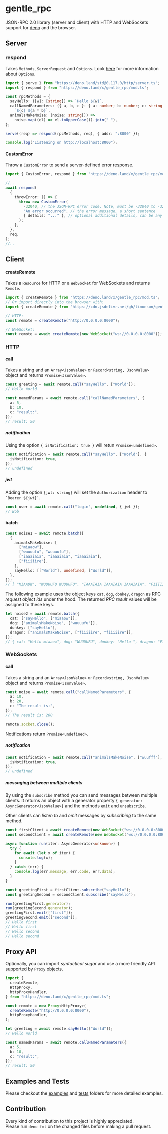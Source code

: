 # gentle_rpc

JSON-RPC 2.0 library (server and client) with HTTP and WebSockets support for
[deno](https://github.com/denoland/deno) and the browser.

## Server

### respond

Takes `Methods`, `ServerRequest` and `Options`. Look
[here](https://github.com/timonson/gentle_rpc/blob/master/server/response.ts)
for more information about `Options`.

```typescript
import { serve } from "https://deno.land/std@0.117.0/http/server.ts";
import { respond } from "https://deno.land/x/gentle_rpc/mod.ts";

const rpcMethods = {
  sayHello: ([w]: [string]) => `Hello ${w}`,
  callNamedParameters: ({ a, b, c }: { a: number; b: number; c: string }) =>
    `${c} ${a * b}`,
  animalsMakeNoise: (noise: string[]) =>
    noise.map((el) => el.toUpperCase()).join(" "),
};

serve((req) => respond(rpcMethods, req), { addr: ":8000" });

console.log("Listening on http://localhost:8000");
```

#### CustomError

Throw a `CustomError` to send a server-defined error response.

```typescript
import { CustomError, respond } from "https://deno.land/x/gentle_rpc/mod.ts";

//..
await respond(
  {
    throwError: () => {
      throw new CustomError(
        -32040, // the JSON-RPC error code. Note, must be -32040 to -32099
        "An error occurred", // the error message, a short sentence
        { details: "..." }, // optional additional details, can be any `JsonValue`
      );
    },
  },
  req,
);
//..
```

## Client

#### createRemote

Takes a `Resource` for HTTP or a `WebSocket` for WebSockets and returns
`Remote`.

```typescript
import { createRemote } from "https://deno.land/x/gentle_rpc/mod.ts";
// Or import directly into the browser with:
import { createRemote } from "https://cdn.jsdelivr.net/gh/timonson/gentle_rpc@v3.1/client/dist/remote.js";

// HTTP:
const remote = createRemote("http://0.0.0.0:8000");

// WebSocket:
const remote = await createRemote(new WebSocket("ws://0.0.0.0:8000"));
```

### HTTP

#### call

Takes a string and an `Array<JsonValue>` or `Record<string, JsonValue>` object
and returns `Promise<JsonValue>`.

```typescript
const greeting = await remote.call("sayHello", ["World"]);
// Hello World

const namedParams = await remote.call("callNamedParameters", {
  a: 5,
  b: 10,
  c: "result:",
});
// result: 50
```

##### notification

Using the option `{ isNotification: true }` will retun `Promise<undefined>`.

```typescript
const notification = await remote.call("sayHello", ["World"], {
  isNotification: true,
});
// undefined
```

##### jwt

Adding the option `{jwt: string}` will set the `Authorization` header to
`` `Bearer ${jwt}` ``.

```typescript
const user = await remote.call("login", undefined, { jwt });
// Bob
```

#### batch

```typescript
const noise1 = await remote.batch([
  {
    animalsMakeNoise: [
      ["miaaow"],
      ["wuuuufu", "wuuuufu"],
      ["iaaaiaia", "iaaaiaia", "iaaaiaia"],
      ["fiiiiire"],
    ],
    sayHello: [["World"], undefined, ["World"]],
  },
]);
// [ "MIAAOW", "WUUUUFU WUUUUFU", "IAAAIAIA IAAAIAIA IAAAIAIA", "FIIIIIRE", "Hello World", "Hello ", "Hello World" ]
```

The following example uses the object keys `cat`, `dog`, `donkey`, `dragon` as
RPC _request object ids_ under the hood. The returned _RPC result_ values will
be assigned to these keys.

```typescript
let noise2 = await remote.batch({
  cat: ["sayHello", ["miaaow"]],
  dog: ["animalsMakeNoise", ["wuuuufu"]],
  donkey: ["sayHello"],
  dragon: ["animalsMakeNoise", ["fiiiiire", "fiiiiire"]],
});
// { cat: "Hello miaaow", dog: "WUUUUFU", donkey: "Hello ", dragon: "FIIIIIRE FIIIIIRE" }
```

### WebSockets

#### call

Takes a string and an `Array<JsonValue>` or `Record<string, JsonValue>` object
and returns `Promise<JsonValue>`.

```typescript
const noise = await remote.call("callNamedParameters", {
  a: 10,
  b: 20,
  c: "The result is:",
});
// The result is: 200

remote.socket.close();
```

Notifications return `Promise<undefined>`.

##### notification

```typescript
const notification = await remote.call("animalsMakeNoise", ["wuufff"], {
  isNotification: true,
});
// undefined
```

##### messaging between multiple clients

By using the `subscribe` method you can send messages between multiple clients.
It returns an object with a generator property
`{ generator: AsyncGenerator<JsonValue>}` and the methods `emit` and
`unsubscribe`.

Other clients can _listen to_ and _emit_ messages by _subscribing_ to the same
method.

```typescript
const firstClient = await createRemote(new WebSocket("ws://0.0.0.0:8000"));
const secondClient = await createRemote(new WebSocket("ws://0.0.0.0:8000"));

async function run(iter: AsyncGenerator<unknown>) {
  try {
    for await (let x of iter) {
      console.log(x);
    }
  } catch (err) {
    console.log(err.message, err.code, err.data);
  }
}

const greetingFirst = firstClient.subscribe("sayHello");
const greetingSecond = secondClient.subscribe("sayHello");

run(greetingFirst.generator);
run(greetingSecond.generator);
greetingFirst.emit(["first"]);
greetingSecond.emit(["second"]);
// Hello first
// Hello first
// Hello second
// Hello second
```

## Proxy API

Optionally, you can import _syntactical sugar_ and use a more friendly API
supported by `Proxy` objects.

```typescript
import {
  createRemote,
  HttpProxy,
  httpProxyHandler,
} from "https://deno.land/x/gentle_rpc/mod.ts";

const remote = new Proxy<HttpProxy>(
  createRemote("http://0.0.0.0:8000"),
  httpProxyHandler,
);

let greeting = await remote.sayHello(["World"]);
// Hello World

const namedParams = await remote.callNamedParameters({
  a: 5,
  b: 10,
  c: "result:",
});
// result: 50
```

## Examples and Tests

Please checkout the
[examples](https://github.com/timonson/gentle_rpc/tree/master/examples) and
[tests](https://github.com/timonson/gentle_rpc/tree/master/tests) folders for
more detailed examples.

## Contribution

Every kind of contribution to this project is highly appreciated.\
Please run `deno fmt` on the changed files before making a pull request.
